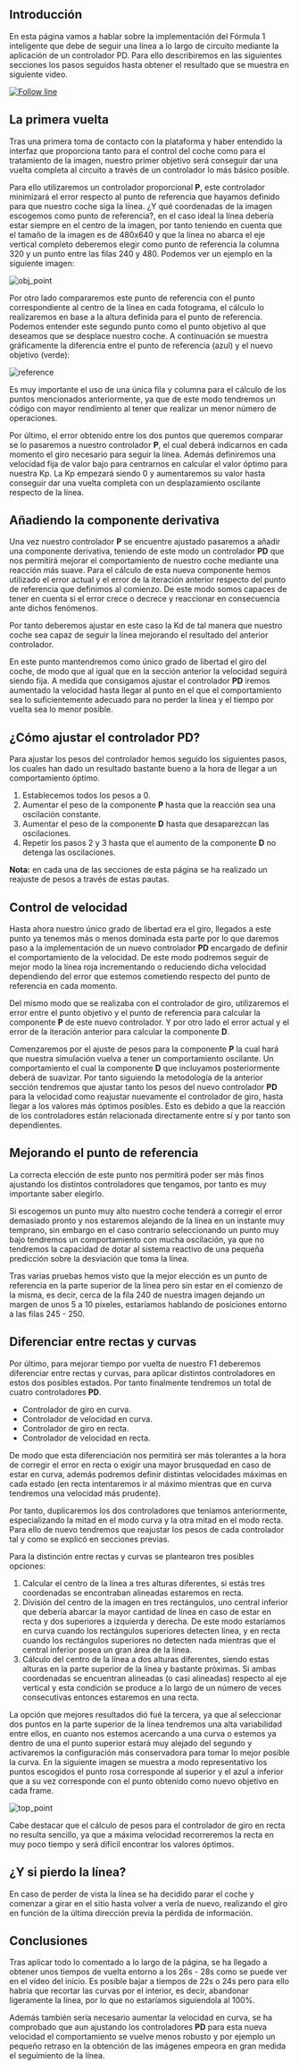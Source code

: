 ## Introducción

En esta página vamos a hablar sobre la implementación del Fórmula 1 inteligente que debe de seguir una línea a lo largo de circuito mediante la aplicación de un controlador PD. Para ello describiremos en las siguientes secciones los pasos seguidos hasta obtener el resultado que se muestra en siguiente video.

[![Follow line](https://i.imgur.com/J0pqa8L.png)](https://vimeo.com/321873690 "Follow line - Click to Watch!")

## La primera vuelta

Tras una primera toma de contacto con la plataforma y haber entendido la interfaz que proporciona tanto para el control del coche como para el tratamiento de la imagen, nuestro primer objetivo será conseguir dar una vuelta completa al circuito a través de un controlador lo más básico posible.

Para ello utilizaremos un controlador proporcional **P**, este controlador minimizará el error respecto al punto de referencia que hayamos definido para que nuestro coche siga la línea. ¿Y qué coordenadas de la imagen escogemos como punto de referencia?, en el caso ideal la línea debería estar siempre en el centro de la imagen, por tanto teniendo en cuenta que el tamaño de la imagen es de 480x640 y que la línea no abarca el eje vertical completo deberemos elegir como punto de referencia la columna 320 y un punto entre las filas 240 y 480. Podemos ver un ejemplo en la siguiente imagen:

![obj_point](/media/one_point.png)

Por otro lado compararemos este punto de referencia con el punto correspondiente al centro de la línea en cada fotograma, el cálculo lo realizaremos en base a la altura definida para el punto de referencia. Podemos entender este segundo punto como el punto objetivo al que deseamos que se desplace nuestro coche. A continuación se muestra gráficamente la diferencia entre el punto de referencia (azul) y el nuevo objetivo (verde):

![reference](/media/two_point.png)

Es muy importante el uso de una única fila y columna para el cálculo de los puntos mencionados anteriormente, ya que de este modo tendremos un código con mayor rendimiento al tener que realizar un menor número de operaciones.

Por último, el error obtenido entre los dos puntos que queremos comparar se lo pasaremos a nuestro controlador **P**, el cual deberá indicarnos en cada momento el giro necesario para seguir la línea. Además definiremos una velocidad fija de valor bajo para centrarnos en calcular el valor óptimo para nuestra Kp. La Kp empezará siendo 0 y aumentaremos su valor hasta conseguir dar una vuelta completa con un desplazamiento oscilante respecto de la línea.

## Añadiendo la componente derivativa

Una vez nuestro controlador **P** se encuentre ajustado pasaremos a añadir una componente derivativa, teniendo de este modo un controlador **PD** que nos permitirá mejorar el comportamiento de nuestro coche mediante una reacción más suave. Para el cálculo de esta nueva componente hemos utilizado el error actual y el error de la iteración anterior respecto del punto de referencia que definimos al comienzo. De este modo somos capaces de tener en cuenta si el error crece o decrece y reaccionar en consecuencia ante dichos fenómenos.

Por tanto deberemos ajustar en este caso la Kd de tal manera que nuestro coche sea capaz de seguir la línea mejorando el resultado del anterior controlador.

En este punto mantendremos como único grado de libertad el giro del coche, de modo que al igual que en la sección anterior la velocidad seguirá siendo fija. A medida que consigamos ajustar el controlador **PD** iremos aumentado la velocidad hasta llegar al punto en el que el comportamiento sea lo suficientemente adecuado para no perder la línea y el tiempo por vuelta sea lo menor posible.

## ¿Cómo ajustar el controlador PD?

Para ajustar los pesos del controlador hemos seguido los siguientes pasos, los cuales han dado un resultado bastante bueno a la hora de llegar a un comportamiento óptimo.

1. Establecemos todos los pesos a 0.
2. Aumentar el peso de la componente **P** hasta que la reacción sea una oscilación constante.
3. Aumentar el peso de la componente **D** hasta que desaparezcan las oscilaciones.
4. Repetir los pasos 2 y 3 hasta que el aumento de la componente **D** no detenga las oscilaciones.

**Nota:** en cada una de las secciones de esta página se ha realizado un reajuste de pesos a través de estas pautas.

## Control de velocidad

Hasta ahora nuestro único grado de libertad era el giro, llegados a este punto ya tenemos más o menos dominada esta parte por lo que daremos paso a la implementación de un nuevo controlador **PD** encargado de definir el comportamiento de la velocidad. De este modo podremos seguir de mejor modo la línea roja incrementando o reduciendo dicha velocidad dependiendo del error que estemos cometiendo respecto del punto de referencia en cada momento.

Del mismo modo que se realizaba con el controlador de giro, utilizaremos el error entre el punto objetivo y el punto de referencia para calcular la componente **P** de este nuevo controlador. Y por otro lado el error actual y el error de la iteración anterior para calcular la componente **D**.

Comenzaremos por el ajuste de pesos para la componente **P** la cual hará que nuestra simulación vuelva a tener un comportamiento oscilante. Un comportamiento el cual la componente **D** que incluyamos posteriormente deberá de suavizar. Por tanto siguiendo la metodología de la anterior sección tendremos que ajustar tanto los pesos del nuevo controlador **PD** para la velocidad como reajustar nuevamente el controlador de giro, hasta llegar a los valores más óptimos posibles. Esto es debido a que la reacción de los controladores están relacionada directamente entre sí y por tanto son dependientes.

## Mejorando el punto de referencia

La correcta elección de este punto nos permitirá poder ser más finos ajustando los distintos controladores que tengamos, por tanto es muy importante saber elegirlo. 

Si escogemos un punto muy alto nuestro coche tenderá a corregir el error demasiado pronto y nos estaremos alejando de la línea en un instante muy temprano, sin embargo en el caso contrario seleccionando un punto muy bajo tendremos un comportamiento con mucha oscilación, ya que no tendremos la capacidad de dotar al sistema reactivo de una pequeña predicción sobre la desviación que toma la línea.

Tras varias pruebas hemos visto que la mejor elección es un punto de referencia en la parte superior de la línea pero sin estar en el comienzo de la misma, es decir, cerca de la fila 240 de nuestra imagen dejando un margen de unos 5 a 10 píxeles, estaríamos hablando de posiciones entorno a las filas 245 - 250.

## Diferenciar entre rectas y curvas

Por último, para mejorar tiempo por vuelta de nuestro F1 deberemos diferenciar entre rectas y curvas, para aplicar distintos controladores en estos dos posibles estados. Por tanto finalmente tendremos un total de cuatro controladores **PD**.

- Controlador de giro en curva.
- Controlador de velocidad en curva.
- Controlador de giro en recta.
- Controlador de velocidad en recta.

De modo que esta diferenciación nos permitirá ser más tolerantes a la hora de corregir el error en recta o exigir una mayor brusquedad en caso de estar en curva, además podremos definir distintas velocidades máximas en cada estado (en recta intentaremos ir al máximo mientras que en curva tendremos una velocidad más prudente).

Por tanto, duplicaremos los dos controladores que teníamos anteriormente, especializando la mitad en el modo curva y la otra mitad en el modo recta. Para ello de nuevo tendremos que reajustar los pesos de cada controlador tal y como se explicó en secciones previas.

Para la distinción entre rectas y curvas se plantearon tres posibles opciones:

1. Calcular el centro de la línea a tres alturas diferentes, si estás tres coordenadas se encontraban alineadas estaremos en recta.
2. División del centro de la imagen en tres rectángulos, uno central inferior que debería abarcar la mayor cantidad de línea en caso de estar en recta y dos superiores a izquierda y derecha. De este modo estaríamos en curva cuando los rectángulos superiores detecten línea, y en recta cuando los rectángulos superiores no detecten nada mientras que el central inferior posea un gran área de la línea.
3. Cálculo del centro de la línea a dos alturas diferentes, siendo estas alturas en la parte superior de la línea y bastante próximas. Si ambas coordenadas se encuentran alineadas (o casi alineadas) respecto al eje vertical y esta condición se produce a lo largo de un número de veces consecutivas entonces estaremos en una recta.

La opción que mejores resultados dió fué la tercera, ya que al seleccionar dos puntos en la parte superior de la línea tendremos una alta variabilidad entre ellos, en cuanto nos estemos acercando a una curva o estemos ya dentro de una el punto superior estará muy alejado del segundo y activaremos la configuración más conservadora para tomar lo mejor posible la curva. En la siguiente imagen se muestra a modo representativo los puntos escogidos el punto rosa corresponde al superior y el azul a inferior que a su vez corresponde con el punto obtenido como nuevo objetivo en cada frame.

![top_point](/media/top_point.png)

Cabe destacar que el cálculo de pesos para el controlador de giro en recta no resulta sencillo, ya que a máxima velocidad recorreremos la recta en muy poco tiempo y será difícil encontrar los valores óptimos.

## ¿Y si pierdo la línea?

En caso de perder de vista la línea se ha decidido parar el coche y comenzar a girar en el sitio hasta volver a verla de nuevo, realizando el giro en función de la última dirección previa la pérdida de información.

## Conclusiones

Tras aplicar todo lo comentado a lo largo de la página, se ha llegado a obtener unos tiempos de vuelta entorno a los 26s - 28s como se puede ver en el vídeo del inicio. Es posible bajar a tiempos de 22s o 24s pero para ello habría que recortar las curvas por el interior, es decir, abandonar ligeramente la línea, por lo que no estaríamos siguiendola al 100%. 

Además también sería necesario aumentar la velocidad en curva, se ha comprobado que aun ajustando los controladores **PD** para esta nueva velocidad el comportamiento se vuelve menos robusto y por ejemplo un pequeño retraso en la obtención de las imágenes empeora en gran medida el seguimiento de la línea.
